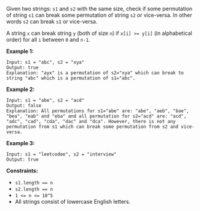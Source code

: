 Given two strings: `s1` and `s2` with the same size, check if some permutation
of string `s1` can break some permutation of string `s2` or vice-versa. In
other words `s2` can break `s1` or vice-versa.

A string `x` can break string `y` (both of size `n`) if `x[i] >= y[i]` (in
alphabetical order) for all `i` between `0` and `n-1`.



**Example 1:**

    
    
    Input: s1 = "abc", s2 = "xya"
    Output: true
    Explanation: "ayx" is a permutation of s2="xya" which can break to string "abc" which is a permutation of s1="abc".
    

**Example 2:**

    
    
    Input: s1 = "abe", s2 = "acd"
    Output: false 
    Explanation: All permutations for s1="abe" are: "abe", "aeb", "bae", "bea", "eab" and "eba" and all permutation for s2="acd" are: "acd", "adc", "cad", "cda", "dac" and "dca". However, there is not any permutation from s1 which can break some permutation from s2 and vice-versa.
    

**Example 3:**

    
    
    Input: s1 = "leetcodee", s2 = "interview"
    Output: true
    



**Constraints:**

  * `s1.length == n`
  * `s2.length == n`
  * `1 <= n <= 10^5`
  * All strings consist of lowercase English letters.

